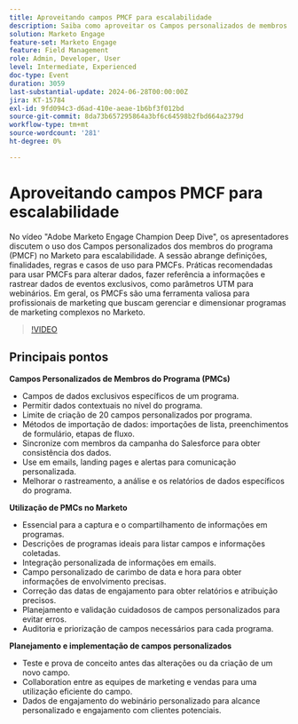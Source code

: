 ```yaml
---
title: Aproveitando campos PMCF para escalabilidade
description: Saiba como aproveitar os Campos personalizados de membros do programa (PMCF) no Marketo para escalabilidade, incluindo práticas recomendadas para gerenciamento de dados, comunicação personalizada e relatórios precisos, conforme discutido no vídeo Adobe Marketo Engage Champion Deep Dive.
solution: Marketo Engage
feature-set: Marketo Engage
feature: Field Management
role: Admin, Developer, User
level: Intermediate, Experienced
doc-type: Event
duration: 3059
last-substantial-update: 2024-06-28T00:00:00Z
jira: KT-15784
exl-id: 9fd094c3-d6ad-410e-aeae-1b6bf3f012bd
source-git-commit: 8da73b657295864a3bf6c64598b2fbd664a2379d
workflow-type: tm+mt
source-wordcount: '281'
ht-degree: 0%

---
```


# Aproveitando campos PMCF para escalabilidade

No vídeo &quot;Adobe Marketo Engage Champion Deep Dive&quot;, os apresentadores discutem o uso dos Campos personalizados dos membros do programa (PMCF) no Marketo para escalabilidade. A sessão abrange definições, finalidades, regras e casos de uso para PMCFs. Práticas recomendadas para usar PMCFs para alterar dados, fazer referência a informações e rastrear dados de eventos exclusivos, como parâmetros UTM para webinários. Em geral, os PMCFs são uma ferramenta valiosa para profissionais de marketing que buscam gerenciar e dimensionar programas de marketing complexos no Marketo.

>[!VIDEO](https://video.tv.adobe.com/v/3430531/?learn=on)

## Principais pontos

**Campos Personalizados de Membros do Programa (PMCs)**

* Campos de dados exclusivos específicos de um programa.
* Permitir dados contextuais no nível do programa.
* Limite de criação de 20 campos personalizados por programa.
* Métodos de importação de dados: importações de lista, preenchimentos de formulário, etapas de fluxo.
* Sincronize com membros da campanha do Salesforce para obter consistência dos dados.
* Use em emails, landing pages e alertas para comunicação personalizada.
* Melhorar o rastreamento, a análise e os relatórios de dados específicos do programa.

**Utilização de PMCs no Marketo**

* Essencial para a captura e o compartilhamento de informações em programas.
* Descrições de programas ideais para listar campos e informações coletadas.
* Integração personalizada de informações em emails.
* Campo personalizado de carimbo de data e hora para obter informações de envolvimento precisas.
* Correção das datas de engajamento para obter relatórios e atribuição precisos.
* Planejamento e validação cuidadosos de campos personalizados para evitar erros.
* Auditoria e priorização de campos necessários para cada programa.

**Planejamento e implementação de campos personalizados**

* Teste e prova de conceito antes das alterações ou da criação de um novo campo.
* Collaboration entre as equipes de marketing e vendas para uma utilização eficiente do campo.
* Dados de engajamento do webinário personalizado para alcance personalizado e engajamento com clientes potenciais.
